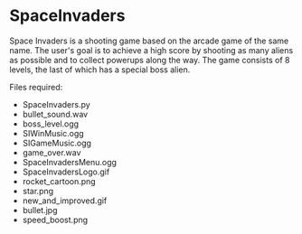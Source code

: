 SpaceInvaders
=============

Space Invaders is a shooting game based on the arcade game of the same name. The user's goal is to achieve a high score by shooting as many aliens as possible and to collect powerups along the way. The game consists of 8 levels, the last of which has a special boss alien.

Files required:
- SpaceInvaders.py
- bullet_sound.wav
- boss_level.ogg
- SIWinMusic.ogg
- SIGameMusic.ogg
- game_over.wav
- SpaceInvadersMenu.ogg
- SpaceInvadersLogo.gif
- rocket_cartoon.png
- star.png
- new_and_improved.gif
- bullet.jpg
- speed_boost.png

